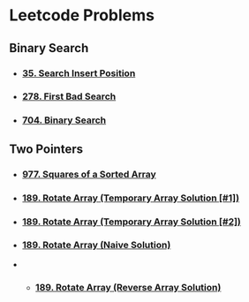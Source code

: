 # Leetcode Problems

## Binary Search

- ### [35. Search Insert Position](binary_search/35_search_insert_position)
- ### [278. First Bad Search](binary_search/278_first_bad_version)
- ### [704. Binary Search](binary_search/704_binary_search)

## Two Pointers

- ### [977. Squares of a Sorted Array](two_pointers/977_squares_of_a_sorted_array)
- ### [189. Rotate Array (Temporary Array Solution [#1])](two_pointers/189_rotate_array/temp_array_solution/solution_1)
- ### [189. Rotate Array (Temporary Array Solution [#2])](two_pointers/189_rotate_array/temp_array_solution/solution_2)
- ### [189. Rotate Array (Naive Solution)](two_pointers/189_rotate_array/naive_solution)
- - ### [189. Rotate Array (Reverse Array Solution)](two_pointers/189_rotate_array/reverse_array_solution)
